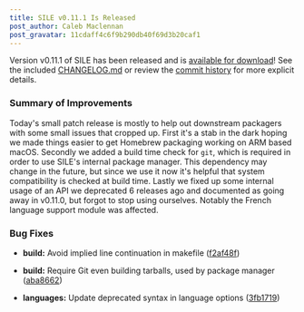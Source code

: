 ```yaml
---
title: SILE v0.11.1 Is Released
post_author: Caleb Maclennan
post_gravatar: 11cdaff4c6f9b290db40f69d3b20caf1
---
```

Version v0.11.1 of SILE has been released and is [available for download][release]!
See the included [CHANGELOG.md][changelog] or review the [commit history][commits] for more explicit details.

### Summary of Improvements

Today's small patch release is mostly to help out downstream packagers with some small issues that cropped up.
First it's a stab in the dark hoping we made things easier to get Homebrew packaging working on ARM based macOS.
Secondly we added a build time check for `git`, which is required in order to use SILE's internal package manager.
This dependency may change in the future, but since we use it now it's helpful that system compatibility is checked at build time.
Lastly we fixed up some internal usage of an API we deprecated 6 releases ago and documented as going away in v0.11.0, but forgot to stop using ourselves.
Notably the French language support module was affected.

### Bug Fixes

* **build:** Avoid implied line continuation in makefile ([f2af48f](https://github.com/sile-typesetter/sile/commit/f2af48f2157f5727369f1ad4e049c84ae10af5ea))
* **build:** Require Git even building tarballs, used by package manager ([aba8662](https://github.com/sile-typesetter/sile/commit/aba86623034ff2a6eee2b8883865e1985f8152e3))
* **languages:** Update deprecated syntax in language options ([3fb1719](https://github.com/sile-typesetter/sile/commit/3fb1719ddab00f4aded435213393b09b98e83342))

  [release]: https://github.com/sile-typesetter/sile/releases/tag/v0.11.1
  [changelog]: https://github.com/sile-typesetter/sile/blob/master/CHANGELOG.md
  [commits]: https://github.com/sile-typesetter/sile/compare/v0.11.0...v0.11.1
